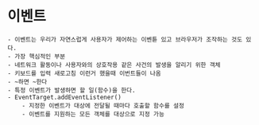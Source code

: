 # 이벤트
    - 이벤트는 우리가 자연스럽게 사용자가 제어하는 이벤튿 있고 브라우저가 조작하는 것도 있다.
    - 가장 핵심적인 부분
    - 네트워크 활동이나 사용자와의 상호작용 같은 사건의 발생을 알리기 위한 객체
    - 키보드를 입력 새로고침 이런거 했을때 이번트들이 나옴
    - ~하면 ~한다
    - 특정 이벤트가 발생하면 할 일(함수)을 한다.
    - EventTarget.addEventListener()
        - 지정한 이벤트가 대상에 전달될 때마다 호출할 함수를 설정
        - 이벤트를 지원하는 모든 객체를 대상으로 지정 가능
